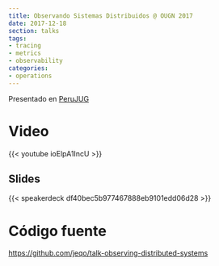 ```yaml
---
title: Observando Sistemas Distribuidos @ OUGN 2017
date: 2017-12-18
section: talks
tags:
- tracing
- metrics
- observability
categories:
- operations
---
```


Presentado en [PeruJUG](https://www.meetup.com/es-ES/Peru-Java-User-Group/events/245246354)

<!--more-->

# Video

{{< youtube ioElpA1IncU >}}

## Slides

{{< speakerdeck df40bec5b977467888eb9101edd06d28 >}}

# Código fuente

https://github.com/jeqo/talk-observing-distributed-systems
